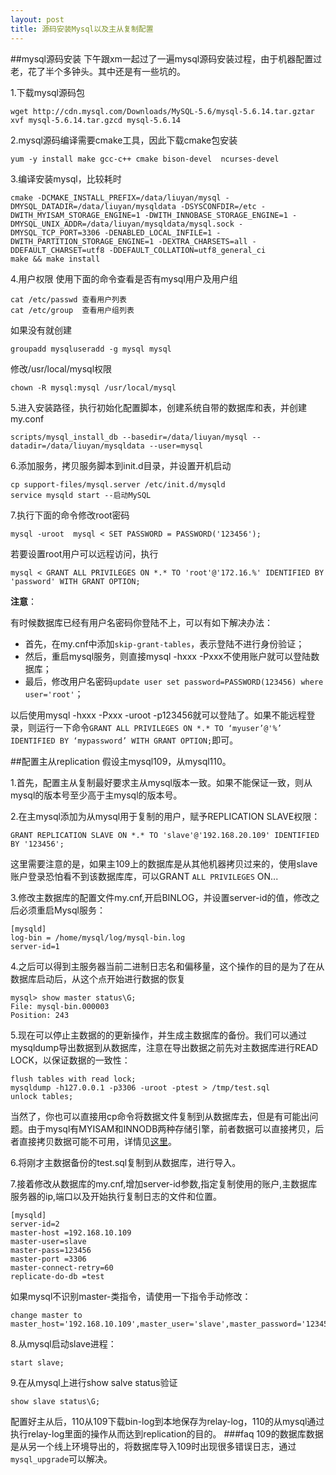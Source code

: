 ```yaml
---
layout: post
title: 源码安装Mysql以及主从复制配置
---
```


##mysql源码安装
下午跟xm一起过了一遍mysql源码安装过程，由于机器配置过老，花了半个多钟头。其中还是有一些坑的。

1.下载mysql源码包

	wget http://cdn.mysql.com/Downloads/MySQL-5.6/mysql-5.6.14.tar.gztar
	xvf mysql-5.6.14.tar.gzcd mysql-5.6.14

2.mysql源码编译需要cmake工具，因此下载cmake包安装

	yum -y install make gcc-c++ cmake bison-devel  ncurses-devel

3.编译安装mysql，比较耗时

	cmake -DCMAKE_INSTALL_PREFIX=/data/liuyan/mysql -DMYSQL_DATADIR=/data/liuyan/mysqldata -DSYSCONFDIR=/etc -DWITH_MYISAM_STORAGE_ENGINE=1 -DWITH_INNOBASE_STORAGE_ENGINE=1 -DMYSQL_UNIX_ADDR=/data/liuyan/mysqldata/mysql.sock -DMYSQL_TCP_PORT=3306 -DENABLED_LOCAL_INFILE=1 -DWITH_PARTITION_STORAGE_ENGINE=1 -DEXTRA_CHARSETS=all -DDEFAULT_CHARSET=utf8 -DDEFAULT_COLLATION=utf8_general_ci  	
	make && make install

4.用户权限
使用下面的命令查看是否有mysql用户及用户组

	cat /etc/passwd 查看用户列表 
	cat /etc/group  查看用户组列表

如果没有就创建

	groupadd mysqluseradd -g mysql mysql

修改/usr/local/mysql权限

	chown -R mysql:mysql /usr/local/mysql

5.进入安装路径，执行初始化配置脚本，创建系统自带的数据库和表，并创建my.conf

	scripts/mysql_install_db --basedir=/data/liuyan/mysql --datadir=/data/liuyan/mysqldata --user=mysql

6.添加服务，拷贝服务脚本到init.d目录，并设置开机启动

	cp support-files/mysql.server /etc/init.d/mysqld 
	service mysqld start --启动MySQL

7.执行下面的命令修改root密码

	mysql -uroot  mysql < SET PASSWORD = PASSWORD('123456');

若要设置root用户可以远程访问，执行

	mysql < GRANT ALL PRIVILEGES ON *.* TO 'root'@'172.16.%' IDENTIFIED BY 'password' WITH GRANT OPTION;

**注意**：

有时候数据库已经有用户名密码你登陆不上，可以有如下解决办法：

- 首先，在my.cnf中添加`skip-grant-tables`，表示登陆不进行身份验证；
- 然后，重启mysql服务，则直接mysql -hxxx -Pxxx不使用账户就可以登陆数据库；
- 最后，修改用户名密码`update user set password=PASSWORD(123456) where user='root'`；

以后使用mysql -hxxx -Pxxx -uroot -p123456就可以登陆了。如果不能远程登录，则运行一下命令`GRANT ALL PRIVILEGES ON *.* TO ‘myuser’@'%’ IDENTIFIED BY ‘mypassword’ WITH GRANT OPTION;`即可。

##配置主从replication
假设主mysql109，从mysql110。

1.首先，配置主从复制最好要求主从mysql版本一致。如果不能保证一致，则从mysql的版本号至少高于主mysql的版本号。

2.在主mysql添加为从mysql用于复制的用户，赋予REPLICATION SLAVE权限：

	GRANT REPLICATION SLAVE ON *.* TO 'slave'@'192.168.20.109' IDENTIFIED BY '123456';

这里需要注意的是，如果主109上的数据库是从其他机器拷贝过来的，使用slave账户登录恐怕看不到该数据库库，可以GRANT `ALL PRIVILEGES` ON...

3.修改主数据库的配置文件my.cnf,开启BINLOG，并设置server-id的值，修改之后必须重启Mysql服务：

	[mysqld] 
	log-bin = /home/mysql/log/mysql-bin.log
	server-id=1

4.之后可以得到主服务器当前二进制日志名和偏移量，这个操作的目的是为了在从数据库启动后，从这个点开始进行数据的恢复

	mysql> show master status\G; 
	File: mysql-bin.000003 
	Position: 243

5.现在可以停止主数据的的更新操作，并生成主数据库的备份。我们可以通过mysqldump导出数据到从数据库，注意在导出数据之前先对主数据库进行READ LOCK，以保证数据的一致性：

	flush tables with read lock; 
	mysqldump -h127.0.0.1 -p3306 -uroot -ptest > /tmp/test.sql  
	unlock tables;

当然了，你也可以直接用cp命令将数据文件复制到从数据库去，但是有可能出问题。由于mysql有MYISAM和INNODB两种存储引擎，前者数据可以直接拷贝，后者直接拷贝数据可能不可用，详情见[这里](http://www.cnblogs.com/brucexuyg/archive/2012/06/22/2558755.html)。

6.将刚才主数据备份的test.sql复制到从数据库，进行导入。

7.接着修改从数据库的my.cnf,增加server-id参数,指定复制使用的账户,主数据库服务器的ip,端口以及开始执行复制日志的文件和位置。

	[mysqld] 
	server-id=2  
	master-host =192.168.10.109  
	master-user=slave
	master-pass=123456  
	master-port =3306  
	master-connect-retry=60
	replicate-do-db =test

如果mysql不识别master-类指令，请使用一下指令手动修改：

	change master to master_host='192.168.10.109',master_user='slave',master_password='123456';

8.从mysql启动slave进程：

	start slave;

9.在从mysql上进行show salve status验证

	show slave status\G;

配置好主从后，110从109下载bin-log到本地保存为relay-log，110的从mysql通过执行relay-log里面的操作从而达到replication的目的。
###faq
109的数据库数据是从另一个线上环境导出的，将数据库导入109时出现很多错误日志，通过`mysql_upgrade`可以解决。

